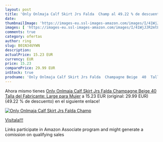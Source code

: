```yaml
---
layout: post
title: 'Only Onlmaja Calf Skirt Jrs Falda  Champ al 49.22 % de descuento'
date: 
thumbnailImage: 'https://images-eu.ssl-images-amazon.com/images/I/41WjJJR2mtL._SL200_.jpg'
images: [ 'https://images-eu.ssl-images-amazon.com/images/I/41WjJJR2mtL._SL200_.jpg' ]
comments: true
category: ofertas
author: ring
slug: B01N34UYWN
description:
actualPrice: 15.23 EUR
currency: EUR
price: 15.23
comparePrice: 29.99 EUR
inStock: true
prodname: 'Only Onlmaja Calf Skirt Jrs Falda  Champagne Beige  40  Talla del Fabricante: Large  para Mujer'
---
```


Ahora mismo tienes [Only Onlmaja Calf Skirt Jrs Falda  Champagne Beige  40  Talla del Fabricante: Large  para Mujer](https://www.amazon.es/dp/B01N34UYWN/?tag=tolees-21) a 15.23 EUR (original: 29.99 EUR) (49.22 %  de descuento) en el siguiente enlace!

[![Only Onlmaja Calf Skirt Jrs Falda  Champ](https://images-eu.ssl-images-amazon.com/images/I/41WjJJR2mtL._SL200_.jpg)](https://www.amazon.es/dp/B01N34UYWN/?tag=tolees-21)

[Visítala!!!](https://www.amazon.es/dp/B01N34UYWN/?tag=tolees-21)

Links participate in Amazon Associate program and might generate a comission on qualifying sales
